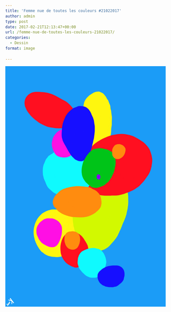 ```yaml
---
title: 'Femme nue de toutes les couleurs #21022017'
author: admin
type: post
date: 2017-02-21T12:13:47+00:00
url: /femme-nue-de-toutes-les-couleurs-21022017/
categories:
  - Dessin
format: image

---
```

![Femme nue de toutes les couleurs #21022017](./Femme_nue_de_toutes_les_couleurs.jpg)